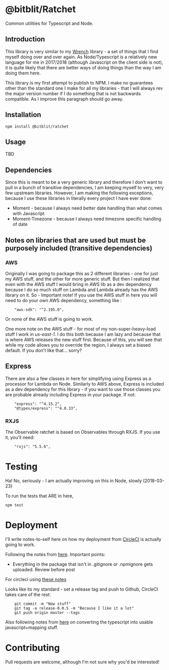 # @bitblit/Ratchet

Common utilities for Typescript and Node.

## Introduction

This library is very similar to my [Wrench](https://github.com/bitblit/Wrench) library - a set of things that I
find myself doing over and over again.  As Node/Typescript is a relatively new language for me in 2017/2018 (although
Javascript on the client side is not), it is quite likely that there are better ways of doing things than the way I
am doing them here.  

This library is my first attempt to publish to NPM.  I make no guarantees other than the standard one I make for all
my libraries - that I will always rev the major version number if I do something that is not backwards compatible.  As
I improve this paragraph should go away.

## Installation
`npm install @bitblit/ratchet`

## Usage

TBD

## Dependencies

Since this is meant to be a very generic library and therefore I don't want to pull in a bunch of transitive 
dependencies, I am keeping myself to very, very few upstream libraries.  However, I am making the following exceptions,
because I use these libraries in literally every project I have ever done:

* Moment - because I always need better date handling than what comes with Javascript
* Moment-Timezone - because I always need timezone specific handling of date

## Notes on libraries that are used but must be purposely included (transitive dependencies)

### AWS
Originally I was going to package this as 2 different libraries - one for just my AWS stuff, and the other for more
generic stuff.  But then I realized that even with the AWS stuff I would bring in AWS lib as a dev dependency because
I do so much stuff on Lambda and Lambda already has the AWS library on it.  So - Important note!  If you use the
AWS stuff in here you will need to do your own AWS dependency, something like :

```
    "aws-sdk": "^2.195.0",
```

Or none of the AWS stuff is going to work.

One more note on the AWS stuff - for most of my non-super-heavy-load stuff I work in *us-east-1*.  I do this both
because I am lazy and because that is where AWS releases the new stuff first.  Because of this, you will see that 
while my code allows you to override the region, I always set a biased default.  If you don't like that... sorry?

## Express
There are also a few classes in here for simplifying using Express as a processor for Lambda on Node.  Similarly to
AWS above, Express is included as a dev dependency for this library - if you want to use those classes you are 
probable already including Express in your package.  If not:

```
    "express": "^4.15.2",
    "@types/express": "^4.0.33",
```

### RXJS
The Observable ratchet is based on Observables through RXJS.  If you use it, you'll need:

```
    "rxjs": "5.5.6",
```


# Testing
Ha!  No, seriously - I am actually improving on this in Node, slowly (2018-03-23)

To run the tests that ARE in here,

`npm test`


# Deployment

I'll write notes-to-self here on how my deployment from [CircleCI](https://circleci.com) is actually going to work.

Following the notes from [here](https://docs.npmjs.com/getting-started/publishing-npm-packages).  Important points:

* Everything in the package that isn't in .gitignore or .npmignore gets uploaded.  Review before post

For circleci using [these notes](https://circleci.com/docs/1.0/npm-continuous-deployment/)

Looks like its my standard - set a release tag and push to Github, CircleCI takes care of the rest:

```
    git commit -m "New stuff"
    git tag -a release-0.0.5 -m "Because I like it a lot"
    git push origin master --tags

```

Also following notes from [here](https://ljn.io/posts/publishing-typescript-projects-with-npm/) on converting the
typescript into usable javascript+mapping stuff.



# Contributing

Pull requests are welcome, although I'm not sure why you'd be interested!
